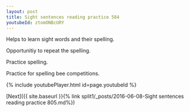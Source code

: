 ```yaml
---
layout: post
title: Sight sentences reading practice 584
youtubeId: ztomONBcURY
---
```

 
 
Helps to learn sight words and their spelling.

Opportunitiy to repeat the spelling. 

Practice spelling. 
 
Practice for spelling bee competitions. 
 
{% include youtubePlayer.html id=page.youtubeId %}
 
 

[Next]({{ site.baseurl }}{% link  split1/_posts/2016-06-08-Sight sentences reading practice 805.md%})
 
